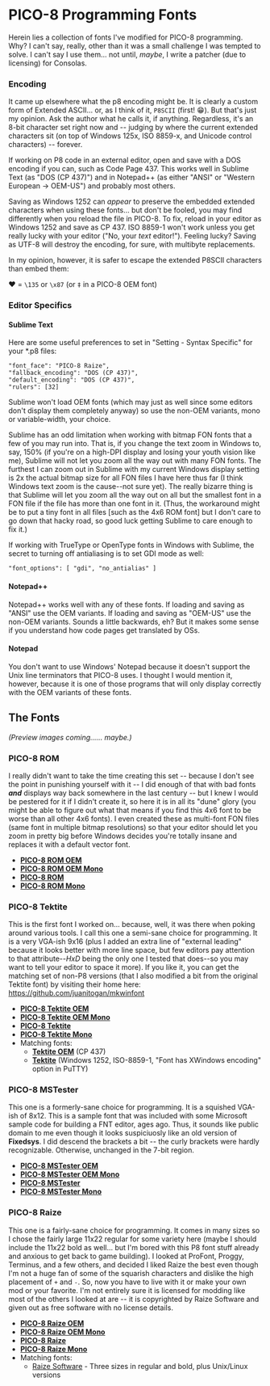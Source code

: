 # PICO-8 Programming Fonts

Herein lies a collection of fonts I've modified for PICO-8 programming.  Why?  I can't say, really, other than it was a small challenge I was tempted to solve.  I can't say I use them... not until, _maybe_, I write a patcher (due to licensing) for Consolas.

### Encoding

It came up elsewhere what the p8 encoding might be.  It is clearly a custom form of Extended ASCII... or, as I think of it, `P8SCII` (first! :grin:).  But that's just my opinion.  Ask the author what he calls it, if anything.  Regardless, it's an 8-bit character set right now and -- judging by where the current extended characters sit (on top of Windows 125x, ISO 8859-x, and Unicode control characters) -- forever.

If working on P8 code in an external editor, open and save with a DOS encoding if you can, such as Code Page 437.  This works well in Sublime Text (as "DOS (CP 437)") and in Notepad++ (as either "ANSI" or "Western European -> OEM-US") and probably most others.

Saving as Windows 1252 can _appear_ to preserve the embedded extended characters when using these fonts... but don't be fooled, you may find differently when you reload the file in PICO-8.  To fix, reload in your editor as Windows 1252 and save as CP 437.  ISO 8859-1 won't work unless you get really lucky with your editor ("No, your _text_ editor!").  Feeling lucky?  Saving as UTF-8 will destroy the encoding, for sure, with multibyte replacements.

In my opinion, however, it is safer to escape the extended P8SCII characters than embed them:

♥ = `\135` or `\x87` (or `‡` in a PICO-8 OEM font)

### Editor Specifics

#### Sublime Text

Here are some useful preferences to set in "Setting - Syntax Specific" for your *.p8 files:
```
"font_face": "PICO-8 Raize",
"fallback_encoding": "DOS (CP 437)",
"default_encoding": "DOS (CP 437)",
"rulers": [32]
```

Sublime won't load OEM fonts (which may just as well since some editors don't display them completely anyway) so use the non-OEM variants, mono or variable-width, your choice.

Sublime has an odd limitation when working with bitmap FON fonts that a few of you may run into.  That is, if you change the text zoom in Windows to, say, 150% (if you're on a high-DPI display and losing your youth vision like me), Sublime will not let you zoom all the way out with many FON fonts.  The furthest I can zoom out in Sublime with my current Windows display setting is 2x the actual bitmap size for all FON files I have here thus far (I think Windows text zoom is the cause--not sure yet).  The really bizarre thing is that Sublime will let you zoom all the way out on all but the smallest font in a FON file if the file has more than one font in it.  (Thus, the workaround might be to put a tiny font in all files [such as the 4x6 ROM font] but I don't care to go down that hacky road, so good luck getting Sublime to care enough to fix it.)

If working with TrueType or OpenType fonts in Windows with Sublime, the secret to turning off antialiasing is to set GDI mode as well:
```
"font_options": [ "gdi", "no_antialias" ]
```

#### Notepad++

Notepad++ works well with any of these fonts.  If loading and saving as "ANSI" use the OEM variants.  If loading and saving as "OEM-US" use the non-OEM variants.  Sounds a little backwards, eh?  But it makes some sense if you understand how code pages get translated by OSs.

#### Notepad

You don't want to use Windows' Notepad because it doesn't support the Unix line terminators that PICO-8 uses.  I thought I would mention it, however, because it is one of those programs that will only display correctly with the OEM variants of these fonts.

## The Fonts
_(Preview images coming...... maybe.)_

### PICO-8 ROM
I really didn't want to take the time creating this set -- because I don't see the point in punishing yourself with it -- I did enough of that with bad fonts ***and*** displays way back somewhere in the last century -- but I knew I would be pestered for it if I didn't create it, so here it is in all its "dune" glory (you might be able to figure out what that means if you find this 4x6 font to be worse than all other 4x6 fonts).  I even created these as multi-font FON files (same font in multiple bitmap resolutions) so that your editor should let you zoom in pretty big before Windows decides you're totally insane and replaces it with a default vector font.
* [**PICO-8 ROM OEM**](https://github.com/juanitogan/p8-programming-fonts/raw/master/bitmap-fonts/p8-rom-oem.fon)
* [**PICO-8 ROM OEM Mono**](https://github.com/juanitogan/p8-programming-fonts/raw/master/bitmap-fonts/p8-rom-oem-mono.fon)
* [**PICO-8 ROM**](https://github.com/juanitogan/p8-programming-fonts/raw/master/bitmap-fonts/p8-rom.fon)
* [**PICO-8 ROM Mono**](https://github.com/juanitogan/p8-programming-fonts/raw/master/bitmap-fonts/p8-rom-mono.fon)

### PICO-8 Tektite
This is the first font I worked on... because, well, it was there when poking around various tools.  I call this one a semi-sane choice for programming.  It is a very VGA-ish 9x16 (plus I added an extra line of "external leading" because it looks better with more line space, but few editors pay attention to that attribute--_HxD_ being the only one I tested that does--so you may want to tell your editor to space it more).  If you like it, you can get the matching set of non-P8 versions (that I also modified a bit from the original Tektite font) by visiting their home here: https://github.com/juanitogan/mkwinfont
* [**PICO-8 Tektite OEM**](https://github.com/juanitogan/p8-programming-fonts/raw/master/bitmap-fonts/p8-tektite-oem.fon)
* [**PICO-8 Tektite OEM Mono**](https://github.com/juanitogan/p8-programming-fonts/raw/master/bitmap-fonts/p8-tektite-oem-mono.fon)
* [**PICO-8 Tektite**](https://github.com/juanitogan/p8-programming-fonts/raw/master/bitmap-fonts/p8-tektite.fon)
* [**PICO-8 Tektite Mono**](https://github.com/juanitogan/p8-programming-fonts/raw/master/bitmap-fonts/p8-tektite-mono.fon)
* Matching fonts:
  * [**Tektite OEM**](https://github.com/juanitogan/mkwinfont/raw/master/fonts/tektite16x9eom.fon) (CP 437)
  * [**Tektite**](https://github.com/juanitogan/mkwinfont/raw/master/fonts/tektite16x9.fon) (Windows 1252, ISO-8859-1, "Font has XWindows encoding" option in PuTTY)

### PICO-8 MSTester
This one is a formerly-sane choice for programming.  It is a squished VGA-ish of 8x12.  This is a sample font that was included with some Microsoft sample code for building a FNT editor, ages ago.  Thus, it sounds like public domain to me even though it looks suspiciuosly like an old version of **Fixedsys**.  I did descend the brackets a bit -- the curly brackets were hardly recognizable.  Otherwise, unchanged in the 7-bit region.
* [**PICO-8 MSTester OEM**](https://github.com/juanitogan/p8-programming-fonts/raw/master/bitmap-fonts/p8-tester-oem.fon)
* [**PICO-8 MSTester OEM Mono**](https://github.com/juanitogan/p8-programming-fonts/raw/master/bitmap-fonts/p8-tester-oem-mono.fon)
* [**PICO-8 MSTester**](https://github.com/juanitogan/p8-programming-fonts/raw/master/bitmap-fonts/p8-tester.fon)
* [**PICO-8 MSTester Mono**](https://github.com/juanitogan/p8-programming-fonts/raw/master/bitmap-fonts/p8-tester-mono.fon)

### PICO-8 Raize
This one is a fairly-sane choice for programming.  It comes in many sizes so I chose the fairly large 11x22 regular for some variety here (maybe I should include the 11x22 bold as well... but I'm bored with this P8 font stuff already and anxious to get back to game building).  I looked at ProFont, Proggy, Terminus, and a few others, and decided I liked Raize the best even though I'm not a huge fan of some of the squarish characters and dislike the high placement of `+` and `-`.  So, now you have to live with it or make your own mod or your favorite.  I'm not entirely sure it is licensed for modding like most of the others I looked at are -- it is copyrighted by Raize Software and given out as free software with no license details.
* [**PICO-8 Raize OEM**](https://github.com/juanitogan/p8-programming-fonts/raw/master/bitmap-fonts/p8-raize-oem.fon)
* [**PICO-8 Raize OEM Mono**](https://github.com/juanitogan/p8-programming-fonts/raw/master/bitmap-fonts/p8-raize-oem-mono.fon)
* [**PICO-8 Raize**](https://github.com/juanitogan/p8-programming-fonts/raw/master/bitmap-fonts/p8-raize.fon)
* [**PICO-8 Raize Mono**](https://github.com/juanitogan/p8-programming-fonts/raw/master/bitmap-fonts/p8-raize-mono.fon)
* Matching fonts:
  * [Raize Software](http://www.raize.com/DevTools/Tools/RzFont.asp) - Three sizes in regular and bold, plus Unix/Linux versions
